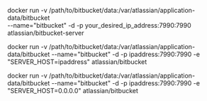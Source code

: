 docker run -v /path/to/bitbucket/data:/var/atlassian/application-data/bitbucket \
    --name="bitbucket" -d -p your_desired_ip_address:7990:7990 atlassian/bitbucket-server

docker run -v /path/to/bitbucket/data:/var/atlassian/application-data/bitbucket --name="bitbucket" -d -p ipaddress:7990:7990 -e "SERVER_HOST=ipaddress" atlassian/bitbucket

docker run -v /path/to/bitbucket/data:/var/atlassian/application-data/bitbucket --name="bitbucket" -d -p ipaddress:7990:7990 -e "SERVER_HOST=0.0.0.0" atlassian/bitbucket

